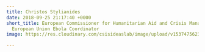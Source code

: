 ```yaml
---
title: Christos Stylianides
date: 2018-09-25 21:17:40 +0000
short_title: European Commissioner for Humanitarian Aid and Crisis Management and
  European Union Ebola Coordinator
image: https://res.cloudinary.com/csisideaslab/image/upload/v1537475623/health-commission/Anon.jpg

---
```

